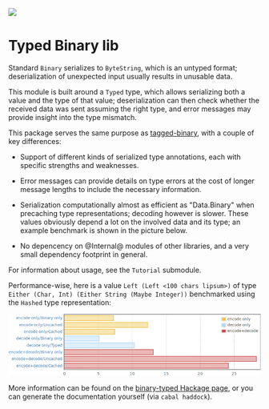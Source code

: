 [![](https://travis-ci.org/quchen/binary-typed.png?branch=master)][travis]

# Typed Binary lib

Standard `Binary` serializes to `ByteString`, which is an untyped format;
deserialization of unexpected input usually results in unusable data.

This module is built around a `Typed` type, which allows serializing both a
value and the type of that value; deserialization can then check whether the
received data was sent assuming the right type, and error messages may provide
insight into the type mismatch.

This package serves the same purpose as [tagged-binary][tagged-binary], with
a couple of key differences:

- Support of different kinds of serialized type annotations, each with
  specific strengths and weaknesses.

- Error messages can provide details on type errors at the cost of
  longer message lengths to include the necessary information.

- Serialization computationally almost as efficient as "Data.Binary" when
  precaching type representations; decoding however is slower.
  These values obviously depend a lot on the involved data and its type;
  an example benchmark is shown in the picture below.

- No depencency on @Internal@ modules of other libraries, and a very small
  dependency footprint in general.

For information about usage, see the `Tutorial` submodule.

Performance-wise, here is a value `Left (Left <100 chars lipsum>)` of
type `Either (Char, Int) (Either String (Maybe Integer))` benchmarked
using the `Hashed` type representation:

![](doc/bench-overview.png)

More information can be found on the [binary-typed Hackage page][hackage], or
you can generate the documentation yourself (via `cabal haddock`).


[travis]: https://travis-ci.org/quchen/binary-typed
[hackage]: http://hackage.haskell.org/package/binary-typed
[tagged-binary]: http://hackage.haskell.org/package/tagged-binary